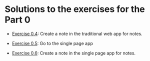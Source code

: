 # Solutions to the exercises for the Part 0

- [Exercise 0.4](0.4/diagram.md): Create a note in the traditional web app for notes.

- [Exercise 0.5](0.5/diagram.md): Go to the single page app

- [Exercise 0.6](0.6/diagram.md): Create a note in the single page app for notes.
